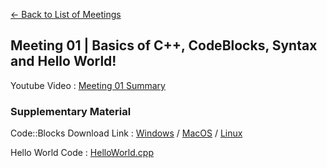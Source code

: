 [<- Back to List of Meetings](./../..)

## Meeting 01 | Basics of C++, CodeBlocks, Syntax and Hello World!

Youtube Video : [Meeting 01 Summary](https://www.youtube.com/watch?v=tR3oOEh5XN4)

### Supplementary Material

Code::Blocks Download Link : [Windows](https://www.codeblocks.org/downloads/binaries/#imagesoswindows48pnglogo-microsoft-windows) / [MacOS](https://www.codeblocks.org/downloads/binaries/#imagesosapple48pnglogo-mac-os-x) / [Linux](https://www.codeblocks.org/downloads/binaries/#imagesoslinux48pnglogo-linux-32-and-64-bit)

Hello World Code : [HelloWorld.cpp](./HelloWorld.cpp)
